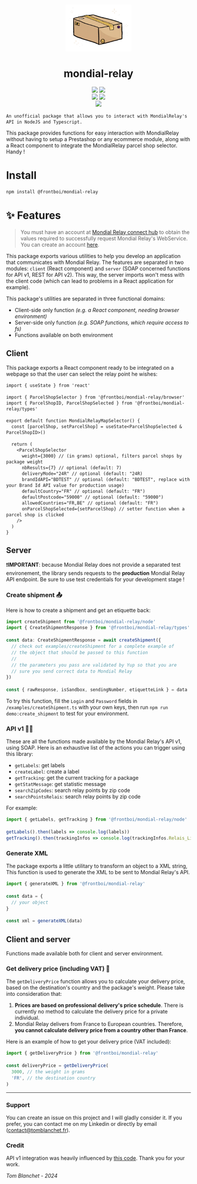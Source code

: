 <div align='center'>
    <img src="doc/package.webp" height="128">
    <h1 align='center'>mondial-relay</h1>
</div>

<div align="center">
    <img src=https://img.shields.io/badge/Created_by-Tom_Blanchet-blue?color=FED205&style=for-the-badge>
    <img src=https://img.shields.io/badge/Maintained%20%3F-yes-green.svg?style=for-the-badge>
</div>
 
<div align="center">
    <img src=https://img.shields.io/badge/TypeScript-007ACC?style=for-the-badge&logo=typescript&logoColor=white>
    <img src=https://img.shields.io/badge/React-20232A?style=for-the-badge&logo=react&logoColor=61DAFB>
</div>
 
<div align="center">
    <a href='https://www.google.com/url?sa=t&rct=j&q=&esrc=s&source=web&cd=&cad=rja&uact=8&ved=2ahUKEwiFmq2GueKEAxXf_7sIHcONCvcQFnoECBEQAQ&url=https%3A%2F%2Ffr.linkedin.com%2Fin%2Ftom-blanchet&usg=AOvVaw2NyolXUeo7ja8PpF4VNmHt&opi=89978449'>
    <img src=https://img.shields.io/badge/Tom_Blanchet-0077B5?logo=linkedin&logoColor=white&style=for-the-badge>
    </a>
</div>

```
An unofficial package that allows you to interact with MondialRelay's API in NodeJS and Typescript.
```

This package provides functions for easy interaction with MondialRelay without having to setup a Prestashop or any ecommerce module, along with a React component to integrate the MondialRelay parcel shop selector. Handy !

# Install

```bash
npm install @frontboi/mondial-relay
```

# ✨ Features

> You must have an account at [Mondial Relay connect hub](https://connect.mondialrelay.com) to obtain the values required to successfully request Mondial Relay's WebService. You can create an account [here](https://www.mondialrelay.fr/connexion-inscription/).

This package exports various utilities to help you develop an application that communicates with Mondial Relay. The features are separated in two modules: `client` (React component) and `server` (SOAP concerned functions for API v1, REST for API v2). This way, the server imports won't mess with the client code (which can lead to problems in a React application for example).

This package's utilities are separated in three functional domains:

- Client-side only function _(e.g. a React component, needing browser environment)_
- Server-side only function _(e.g. SOAP functions, which require access to fs)_
- Functions available on both environment

## Client

This package exports a React component ready to be integrated on a webpage so that the user can select the relay point he wishes:

```tsx
import { useState } from 'react'

import { ParcelShopSelector } from '@frontboi/mondial-relay/browser'
import { ParcelShopID, ParcelShopSelected } from '@frontboi/mondial-relay/types'

export default function MondialRelayMapSelector() {
  const [parcelShop, setParcelShop] = useState<ParcelShopSelected & ParcelShopID>()

  return (
    <ParcelShopSelector
      weight={3000} // (in grams) optional, filters parcel shops by package weight
      nbResults={7} // optional (default: 7)
      deliveryMode="24R" // optional (default: "24R)
      brandIdAPI="BDTEST" // optional (default: "BDTEST", replace with your Brand Id API value for production usage)
      defaultCountry="FR" // optional (default: "FR")
      defaultPostcode="59000" // optional (default: "59000")
      allowedCountries="FR,BE" // optional (default: "FR")
      onParcelShopSelected={setParcelShop} // setter function when a parcel shop is clicked
    />
  )
}
```

## Server

❗️**IMPORTANT**: because Mondial Relay does not provide a separated test environement, the library sends requests to the **production** Mondial Relay API endpoint. Be sure to use test credentials for your development stage !

### Create shipment 📤

Here is how to create a shipment and get an etiquette back:

```typescript
import createShipment from '@frontboi/mondial-relay/node'
import { CreateShipmentResponse } from '@frontboi/mondial-relay/types'

const data: CreateShipmentResponse = await createShipment({
  // check out examples/createShipment for a complete example of
  // the object that should be passed to this function
  //
  // the parameters you pass are validated by Yup so that you are
  // sure you send correct data to Mondial Relay
})

const { rawResponse, isSandbox, sendingNumber, etiquetteLink } = data
```

To try this function, fill the `Login` and `Password` fields in `/examples/createShipment.ts` with your own keys, then run `npm run demo:create_shipment` to test for your environment.

### API v1 👴🏼

These are all the functions made available by the Mondial Relay's API v1, using SOAP.
Here is an exhaustive list of the actions you can trigger using this library:

- `getLabels`: get labels
- `createLabel`: create a label
- `getTracking`: get the current tracking for a package
- `getStatMessage`: get statistic message
- `searchZipCodes`: search relay points by zip code
- `searchPointsRelais`: search relay points by zip code

For example:

```typescript
import { getLabels, getTracking } from '@frontboi/mondial-relay/node'

getLabels().then(labels => console.log(labels))
getTracking().then(trackingInfos => console.log(trackingInfos.Relais_Libelle))
```

### Generate XML

The package exports a little utilitary to transform an object to a XML string, This function is used to generate the XML to be sent to Mondial Relay's API.

```ts
import { generateXML } from '@frontboi/mondial-relay'

const data = {
  // your object
}

const xml = generateXML(data)
```

## Client and server

Functions made available both for client and server environment.

### Get delivery price (including VAT) 🚛

The `getDeliveryPrice` function allows you to calculate your delivery price, based on the destination's country and the package's weight. Please take into consideration that:

1. **Prices are based on professional delivery's price schedule**. There is currently no method to calculate the delivery price for a private individual.
2. Mondial Relay delivers from France to European countries. Therefore, **you cannot calculate delivery price from a country other than France**.

Here is an example of how to get your delivery price (VAT included):

```typescript
import { getDeliveryPrice } from '@frontboi/mondial-relay'

const deliveryPrice = getDeliveryPrice(
  3000, // the weight in grams
  'FR', // the destination country
)
```

---

### Support

You can create an issue on this project and I will gladly consider it.
If you prefer, you can contact me on my Linkedin or directly by email (contact@tomblanchet.fr).

### Credit

API v1 integration was heavily influenced by [this code](https://github.com/nooqta/mondial-relay-api). Thank you for your work.

_Tom Blanchet - 2024_
